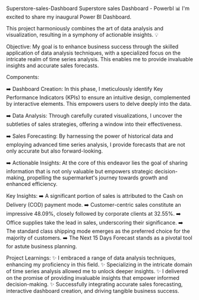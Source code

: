 Superstore-sales-Dashboard
Superstore sales Dashboard - PowerbI 📊 I'm excited to share my inaugural Power BI Dashboard.

This project harmoniously combines the art of data analysis and visualization, resulting in a symphony of actionable insights. 💡

Objective: My goal is to enhance business success through the skilled application of data analysis techniques, with a specialized focus on the intricate realm of time series analysis. This enables me to provide invaluable insights and accurate sales forecasts.

Components:

➡️ Dashboard Creation: In this phase, I meticulously identify Key Performance Indicators (KPIs) to ensure an intuitive design, complemented by interactive elements. This empowers users to delve deeply into the data.

➡️ Data Analysis: Through carefully curated visualizations, I uncover the subtleties of sales strategies, offering a window into their effectiveness.

➡️ Sales Forecasting: By harnessing the power of historical data and employing advanced time series analysis, I provide forecasts that are not only accurate but also forward-looking.

➡️ Actionable Insights: At the core of this endeavor lies the goal of sharing information that is not only valuable but empowers strategic decision-making, propelling the supermarket's journey towards growth and enhanced efficiency.

Key Insights: ➡️ A significant portion of sales is attributed to the Cash on Delivery (COD) payment mode. ➡️ Customer-centric sales constitute an impressive 48.09%, closely followed by corporate clients at 32.55%. ➡️ Office supplies take the lead in sales, underscoring their significance. ➡️ The standard class shipping mode emerges as the preferred choice for the majority of customers. ➡️ The Next 15 Days Forecast stands as a pivotal tool for astute business planning.

Project Learnings: ✨ I embraced a range of data analysis techniques, enhancing my proficiency in this field. ✨ Specializing in the intricate domain of time series analysis allowed me to unlock deeper insights. ✨ I delivered on the promise of providing invaluable insights that empower informed decision-making. ✨ Successfully integrating accurate sales forecasting, interactive dashboard creation, and driving tangible business success.

